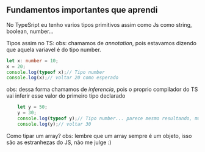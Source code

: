 ## Fundamentos importantes que aprendi

No TypeSript eu tenho varios tipos primitivos assim como Js
como string, boolean, number...

Tipos assim no TS:
obs: chamamos de *annotation*, pois estavamos dizendo que aquela variavel é
do tipo number.
```typescript 
let x: number = 10;
x = 20;
console.log(typeof x);// Tipo number
console.log(x);// voltar 20 como esperado
```

obs: dessa forma chamamos de *inferencia*, pois o proprio compilador do TS vai inferir esse valor do primeiro tipo declarado 
```typescript
    let y = 50;
    y = 30;
    console.log(typeof y);// Tipo number... parece mesmo resultando, mas agora o Ts inferiou esse valor na variavel y
    console.log(y);// voltar 30
```

Como tipar um array? 
obs: lembre que um array sempre é um objeto, isso são as estranhezas do JS, não me julge :)


